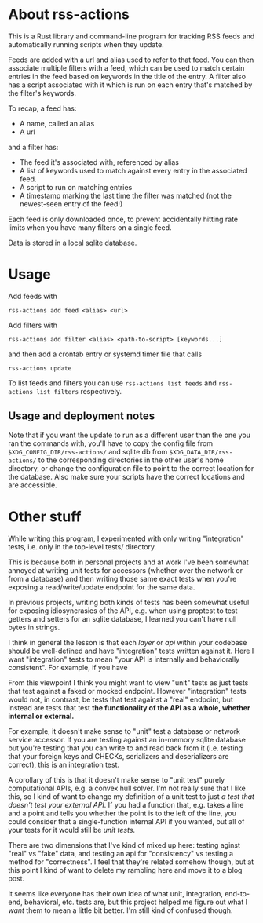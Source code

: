# About rss-actions

This is a Rust library and command-line program for tracking RSS feeds and automatically running scripts when they update.

Feeds are added with a url and alias used to refer to that feed. You can then associate multiple filters with a feed, which can be used to match certain entries in the feed based on keywords in the title of the entry. A filter also has a script associated with it which is run on each entry that's matched by the filter's keywords.

To recap, a feed has:

- A name, called an alias
- A url

and a filter has:

- The feed it's associated with, referenced by alias
- A list of keywords used to match against every entry in the associated feed.
- A script to run on matching entries
- A timestamp marking the last time the filter was matched (not the newest-seen entry of the feed!)

Each feed is only downloaded once, to prevent accidentally hitting rate limits when you have many filters on a single feed.

Data is stored in a local sqlite database.

# Usage

Add feeds with

```
rss-actions add feed <alias> <url>
```

Add filters with

```
rss-actions add filter <alias> <path-to-script> [keywords...]
```

and then add a crontab entry or systemd timer file that calls

```
rss-actions update
```

To list feeds and filters you can use `rss-actions list feeds` and `rss-actions list filters` respectively.

## Usage and deployment notes
Note that if you want the update to run as a different user than the one you ran the commands with, you'll have to copy the config file from `$XDG_CONFIG_DIR/rss-actions/` and sqlite db from `$XDG_DATA_DIR/rss-actions/` to the corresponding directories in the other user's home directory, or change the configuration file to point to the correct location for the database. Also make sure your scripts have the correct locations and are accessible.

# Other stuff

While writing this program, I experimented with only writing "integration" tests, i.e. only in the top-level tests/ directory.

This is because both in personal projects and at work I've been somewhat annoyed at writing unit tests for accessors (whether over the network or from a database) and then writing those same exact tests when you're exposing a read/write/update endpoint for the same data.

In previous projects, writing both kinds of tests has been somewhat useful for exposing idiosyncrasies of the API, e.g. when using proptest to test getters and setters for an sqlite database, I learned you can't have null bytes in strings.

I think in general the lesson is that each *layer* or *api* within your codebase should be well-defined and have "integration" tests written against it. Here I want "integration" tests to mean "your API is internally and behaviorally consistent". For example, if you have

From this viewpoint I think you might want to view "unit" tests as just tests that test against a faked or mocked endpoint. However "integration" tests would not, in contrast, be tests that test against a "real" endpoint, but instead are tests that test **the functionality of the API as a whole, whether internal or external.**

For example, it doesn't make sense to "unit" test a database or network service accessor. If you are testing against an in-memory sqlite database but you're testing that you can write to and read back from it (i.e. testing that your foreign keys and CHECKs, serializers and deserializers are correct), this is an integration test.

A corollary of this is that it doesn't make sense to "unit test" purely computational APIs, e.g. a convex hull solver. I'm not really sure that I like this, so I kind of want to change my definition of a unit test to just *a test that doesn't test your external API*. If you had a function that, e.g. takes a line and a point and tells you whether the point is to the left of the line, you could consider that a single-function internal API if you wanted, but all of your tests for it would still be *unit tests*.

There are two dimensions that I've kind of mixed up here: testing aginst "real" vs "fake" data, and testing an api for "consistency" vs testing a method for "correctness". I feel that they're related somehow though, but at this point I kind of want to delete my rambling here and move it to a blog post.

It seems like everyone has their own idea of what unit, integration, end-to-end, behavioral, etc. tests are, but this project helped me figure out what I *want* them to mean a little bit better. I'm still kind of confused though.
